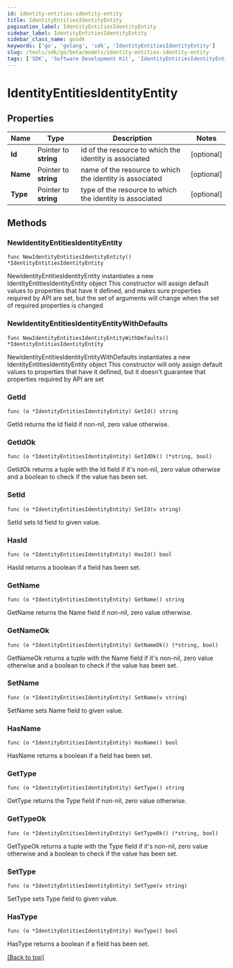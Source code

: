 ```yaml
---
id: identity-entities-identity-entity
title: IdentityEntitiesIdentityEntity
pagination_label: IdentityEntitiesIdentityEntity
sidebar_label: IdentityEntitiesIdentityEntity
sidebar_class_name: gosdk
keywords: ['go', 'golang', 'sdk', 'IdentityEntitiesIdentityEntity'] 
slug: /tools/sdk/go/beta/models/identity-entities-identity-entity
tags: ['SDK', 'Software Development Kit', 'IdentityEntitiesIdentityEntity']
---
```


# IdentityEntitiesIdentityEntity

## Properties

Name | Type | Description | Notes
------------ | ------------- | ------------- | -------------
**Id** |  Pointer to **string** | id of the resource to which the identity is associated | [optional] 
**Name** |  Pointer to **string** | name of the resource to which the identity is associated | [optional] 
**Type** |  Pointer to **string** | type of the resource to which the identity is associated | [optional] 

## Methods

### NewIdentityEntitiesIdentityEntity

`func NewIdentityEntitiesIdentityEntity() *IdentityEntitiesIdentityEntity`

NewIdentityEntitiesIdentityEntity instantiates a new IdentityEntitiesIdentityEntity object
This constructor will assign default values to properties that have it defined,
and makes sure properties required by API are set, but the set of arguments
will change when the set of required properties is changed

### NewIdentityEntitiesIdentityEntityWithDefaults

`func NewIdentityEntitiesIdentityEntityWithDefaults() *IdentityEntitiesIdentityEntity`

NewIdentityEntitiesIdentityEntityWithDefaults instantiates a new IdentityEntitiesIdentityEntity object
This constructor will only assign default values to properties that have it defined,
but it doesn't guarantee that properties required by API are set

### GetId

`func (o *IdentityEntitiesIdentityEntity) GetId() string`

GetId returns the Id field if non-nil, zero value otherwise.

### GetIdOk

`func (o *IdentityEntitiesIdentityEntity) GetIdOk() (*string, bool)`

GetIdOk returns a tuple with the Id field if it's non-nil, zero value otherwise
and a boolean to check if the value has been set.

### SetId

`func (o *IdentityEntitiesIdentityEntity) SetId(v string)`

SetId sets Id field to given value.

### HasId

`func (o *IdentityEntitiesIdentityEntity) HasId() bool`

HasId returns a boolean if a field has been set.

### GetName

`func (o *IdentityEntitiesIdentityEntity) GetName() string`

GetName returns the Name field if non-nil, zero value otherwise.

### GetNameOk

`func (o *IdentityEntitiesIdentityEntity) GetNameOk() (*string, bool)`

GetNameOk returns a tuple with the Name field if it's non-nil, zero value otherwise
and a boolean to check if the value has been set.

### SetName

`func (o *IdentityEntitiesIdentityEntity) SetName(v string)`

SetName sets Name field to given value.

### HasName

`func (o *IdentityEntitiesIdentityEntity) HasName() bool`

HasName returns a boolean if a field has been set.

### GetType

`func (o *IdentityEntitiesIdentityEntity) GetType() string`

GetType returns the Type field if non-nil, zero value otherwise.

### GetTypeOk

`func (o *IdentityEntitiesIdentityEntity) GetTypeOk() (*string, bool)`

GetTypeOk returns a tuple with the Type field if it's non-nil, zero value otherwise
and a boolean to check if the value has been set.

### SetType

`func (o *IdentityEntitiesIdentityEntity) SetType(v string)`

SetType sets Type field to given value.

### HasType

`func (o *IdentityEntitiesIdentityEntity) HasType() bool`

HasType returns a boolean if a field has been set.


[[Back to top]](#) 


